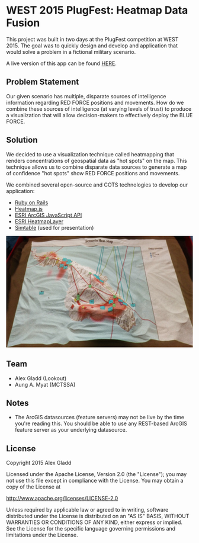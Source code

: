 # WEST 2015 PlugFest: Heatmap Data Fusion

This project was built in two days at the PlugFest competition at WEST 2015.
The goal was to quickly design and develop and application that would solve
a problem in a fictional military scenario.

A live version of this app can be found [HERE](http://plugfest15-heat.herokuapp.com/).

## Problem Statement

Our given scenario has multiple, disparate sources of intelligence information
regarding RED FORCE positions and movements. How do we combine these sources of
intelligence (at varying levels of trust) to produce a visualization that will
allow decision-makers to effectively deploy the BLUE FORCE.

## Solution

We decided to use a visualization technique called heatmapping that renders
concentrations of geospatial data as "hot spots" on the map. This technique
allows us to combine disparate data sources to generate a map of confidence
"hot spots" show RED FORCE positions and movements.

We combined several open-source and COTS technologies to develop our
application:
* [Ruby on Rails](http://rubyonrails.org/)
* [Heatmap.js](http://www.patrick-wied.at/static/heatmapjs/)
* [ESRI ArcGIS JavaScript API](https://developers.arcgis.com/javascript/)
* [ESRI HeatmapLayer](https://github.com/Esri/heatmap-layer-js)
* [Simtable](http://www.simtable.com/) (used for presentation)

![Final presentation image](app/assets/images/heatmap-simtable.jpg)

## Team

* Alex Gladd (Lookout)
* Aung A. Myat (MCTSSA)

## Notes

* The ArcGIS datasources (feature servers) may not be live by the time you're
reading this. You should be able to use any REST-based ArcGIS feature server as
your underlying datasource.

## License

Copyright 2015 Alex Gladd

Licensed under the Apache License, Version 2.0 (the "License");
you may not use this file except in compliance with the License.
You may obtain a copy of the License at

   http://www.apache.org/licenses/LICENSE-2.0

Unless required by applicable law or agreed to in writing, software
distributed under the License is distributed on an "AS IS" BASIS,
WITHOUT WARRANTIES OR CONDITIONS OF ANY KIND, either express or implied.
See the License for the specific language governing permissions and
limitations under the License.
